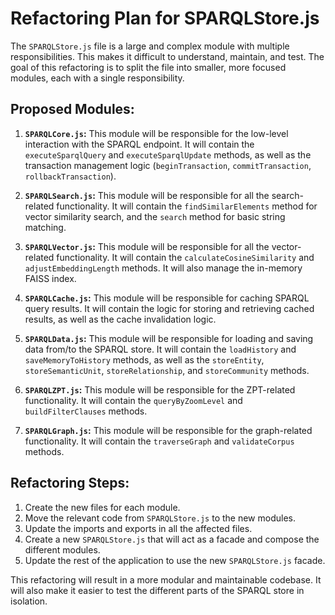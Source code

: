 # Refactoring Plan for SPARQLStore.js

The `SPARQLStore.js` file is a large and complex module with multiple responsibilities. This makes it difficult to understand, maintain, and test. The goal of this refactoring is to split the file into smaller, more focused modules, each with a single responsibility.

## Proposed Modules:

1.  **`SPARQLCore.js`:** This module will be responsible for the low-level interaction with the SPARQL endpoint. It will contain the `executeSparqlQuery` and `executeSparqlUpdate` methods, as well as the transaction management logic (`beginTransaction`, `commitTransaction`, `rollbackTransaction`).

2.  **`SPARQLSearch.js`:** This module will be responsible for all the search-related functionality. It will contain the `findSimilarElements` method for vector similarity search, and the `search` method for basic string matching.

3.  **`SPARQLVector.js`:** This module will be responsible for all the vector-related functionality. It will contain the `calculateCosineSimilarity` and `adjustEmbeddingLength` methods. It will also manage the in-memory FAISS index.

4.  **`SPARQLCache.js`:** This module will be responsible for caching SPARQL query results. It will contain the logic for storing and retrieving cached results, as well as the cache invalidation logic.

5.  **`SPARQLData.js`:** This module will be responsible for loading and saving data from/to the SPARQL store. It will contain the `loadHistory` and `saveMemoryToHistory` methods, as well as the `storeEntity`, `storeSemanticUnit`, `storeRelationship`, and `storeCommunity` methods.

6.  **`SPARQLZPT.js`:** This module will be responsible for the ZPT-related functionality. It will contain the `queryByZoomLevel` and `buildFilterClauses` methods.

7.  **`SPARQLGraph.js`:** This module will be responsible for the graph-related functionality. It will contain the `traverseGraph` and `validateCorpus` methods.

## Refactoring Steps:

1.  Create the new files for each module.
2.  Move the relevant code from `SPARQLStore.js` to the new modules.
3.  Update the imports and exports in all the affected files.
4.  Create a new `SPARQLStore.js` that will act as a facade and compose the different modules.
5.  Update the rest of the application to use the new `SPARQLStore.js` facade.

This refactoring will result in a more modular and maintainable codebase. It will also make it easier to test the different parts of the SPARQL store in isolation.
